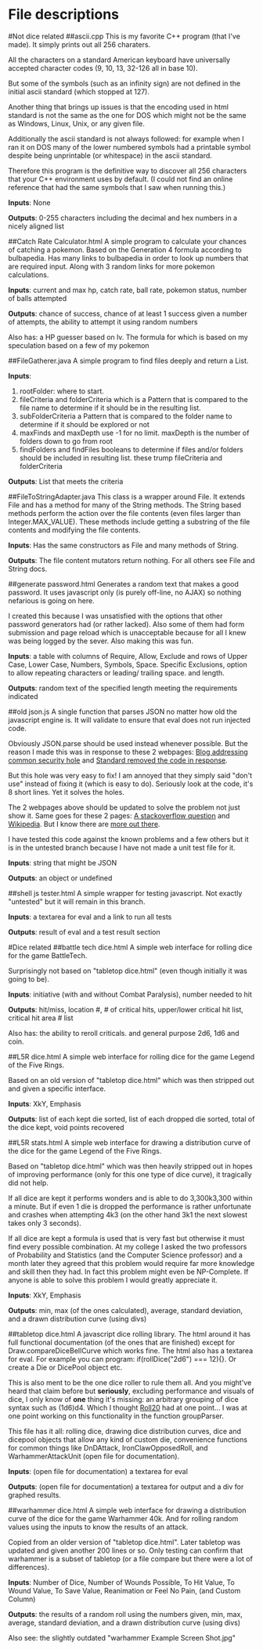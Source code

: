 File descriptions
=================
#Not dice related
##ascii.cpp
This is my favorite C++ program (that I've made). It simply prints out all 256 charaters.

All the characters on a standard American keyboard have universally accepted character codes (9, 10, 13, 32-126 all in base 10).

But some of the symbols (such as an infinity sign) are not defined in the initial ascii standard (which stopped at 127).

Another thing that brings up issues is that the encoding used in html standard is not the same as the
one for DOS which might not be the same as Windows, Linux, Unix, or any given file.

Additionally the ascii standard is not always followed: for example when I ran it on DOS many of the
lower numbered symbols had a printable symbol despite being unprintable (or whitespace) in the ascii standard.

Therefore this program is the definitive way to discover all 256 characters that your C++ environment
uses by default. (I could not find an online reference that had the same symbols that I saw when running this.)

**Inputs**: None

**Outputs**: 0-255 characters including the decimal and hex numbers in a nicely aligned list


##Catch Rate Calculator.html
A simple program to calculate your chances of catching a pokemon. Based on the Generation 4 formula according to bulbapedia.
Has many links to bulbapedia in order to look up numbers that are required input. Along with 3 random links for more pokemon calculations.

**Inputs**: current and max hp, catch rate, ball rate, pokemon status, number of balls attempted

**Outputs**: chance of success, chance of at least 1 success given a number of attempts, the ability to attempt it using random numbers

Also has: a HP guesser based on lv. The formula for which is based on my speculation based on a few of my pokemon


##FileGatherer.java
A simple program to find files deeply and return a List<File>.

**Inputs**:
1. rootFolder: where to start.
2. fileCriteria and folderCriteria which is a Pattern that is compared to the file name to determine if it should be in the resulting list.
3. subFolderCriteria a Pattern that is compared to the folder name to determine if it should be explored or not
4. maxFinds and maxDepth use -1 for no limit. maxDepth is the number of folders down to go from root
5. findFolders and findFiles booleans to determine if files and/or folders should be included in resulting list. these trump fileCriteria and folderCriteria

**Outputs**: List<File> that meets the criteria


##FileToStringAdapter.java
This class is a wrapper around File. It extends File and has a method for many of the String methods. The String based methods
perform the action over the file contents (even files larger than Integer.MAX_VALUE). These methods include getting a substring
of the file contents and modifying the file contents.

**Inputs**: Has the same constructors as File and many methods of String.

**Outputs**: The file content mutators return nothing. For all others see File and String docs.


##generate password.html
Generates a random text that makes a good password. It uses javascript only (is purely off-line, no AJAX) so nothing nefarious is going on here.

I created this because I was unsatisfied with the options that other password generators had (or rather lacked).
Also some of them had form submission and page reload which is unacceptable because for all I knew was
being logged by the sever. Also making this was fun.

**Inputs**: a table with columns of Require, Allow, Exclude and rows of Upper Case, Lower Case, Numbers, Symbols,
Space. Specific Exclusions, option to allow repeating characters or leading/ trailing space. and length.

**Outputs**: random text of the specified length meeting the requirements indicated


##old json.js
A single function that parses JSON no matter how old the javascript engine is.
It will validate to ensure that eval does not run injected code.

Obviously JSON.parse should be used instead whenever possible.
But the reason I made this was in response to these 2 webpages:
[Blog addressing common security hole](http://blog.mindedsecurity.com/2011/08/ye-olde-crockford-json-regexp-is.html)
and [Standard removed the code in response](http://www.rfc-editor.org/errata_search.php?rfc=4627).

But this hole was very easy to fix!
I am annoyed that they simply said "don't use" instead of fixing it (which is easy to do).
Seriously look at the code, it's 8 short lines. Yet it solves the holes.

The 2 webpages above should be updated to solve the problem not just show it. Same goes for these 2 pages:
[A stackoverflow question](http://stackoverflow.com/questions/6041741/fastest-way-to-check-if-a-string-is-json-in-php/6041857#6041857)
and [Wikipedia](http://en.wikipedia.org/wiki/JSON#JavaScript_eval.28.29).
But I know there are [more out there](https://www.google.com/search?q=%22Eaeflnr-u%22).

I have tested this code against the known problems and a few others but it is in the untested branch because I have
not made a unit test file for it.

**Inputs**: string that might be JSON

**Outputs**: an object or undefined


##shell js tester.html
A simple wrapper for testing javascript. Not exactly "untested" but it will remain in this branch.

**Inputs**: a textarea for eval and a link to run all tests

**Outputs**: result of eval and a test result section



#Dice related
##battle tech dice.html
A simple web interface for rolling dice for the game BattleTech.

Surprisingly not based on "tabletop dice.html" (even though initially it was going to be).

**Inputs**: initiative (with and without Combat Paralysis), number needed to hit

**Outputs**: hit/miss, location #, # of critical hits, upper/lower critical hit list, critical hit area # list

Also has: the ability to reroll criticals. and general purpose 2d6, 1d6 and coin.


##L5R dice.html
A simple web interface for rolling dice for the game Legend of the Five Rings.

Based on an old version of "tabletop dice.html" which was then stripped out and given a specific interface.

**Inputs**: XkY, Emphasis

**Outputs**: list of each kept die sorted, list of each dropped die sorted, total of the dice kept, void points recovered


##L5R stats.html
A simple web interface for drawing a distribution curve of the dice for the game Legend of the Five Rings.

Based on "tabletop dice.html" which was then heavily stripped out in hopes of improving performance
(only for this one type of dice curve), it tragically did not help.

If all dice are kept it performs wonders and is able to do 3,300k3,300 within a minute. But if even
1 die is dropped the performance is rather unfortunate and crashes when attempting 4k3 (on the other
hand 3k1 the next slowest takes only 3 seconds).

If all dice are kept a formula is used that is very fast but otherwise it must find every possible
combination. At my college I asked the two professors of Probability and Statistics (and the Computer
Science professor) and a month later they agreed that this problem would require far more knowledge and
skill then they had. In fact this problem might even be NP-Complete. If anyone is able to solve this
problem I would greatly appreciate it.

**Inputs**: XkY, Emphasis

**Outputs**: min, max (of the ones calculated), average, standard deviation, and a drawn distribution curve (using divs)


##tabletop dice.html
A javascript dice rolling library. The html around it has full functional documentation (of the ones
that are finished) except for Draw.compareDiceBellCurve which works fine. The html also has a textarea
for eval. For example you can program: if(rollDice("2d6") === 12){}. Or create a Die or DicePool object etc.

This is also ment to be the one dice roller to rule them all. And you might've heard that claim before
but **seriously**, excluding performance and visuals of dice, I only know of **one** thing it's missing:
an arbitrary grouping of dice syntax such as (1d6)d4. Which I thought [Roll20](https://wiki.roll20.net/Dice_Reference)
had at one point... I was at one point working on this functionality in the function groupParser.

This file has it all: rolling dice, drawing dice distribution curves, dice and dicepool objects that
allow any kind of custom die, convenience functions for common things like DnDAttack, IronClawOpposedRoll,
and WarhammerAttackUnit (open file for documentation).

**Inputs**: (open file for documentation) a textarea for eval

**Outputs**: (open file for documentation) a textarea for output and a div for graphed results.


##warhammer dice.html
A simple web interface for drawing a distribution curve of the dice for the game Warhammer 40k. And
for rolling random values using the inputs to know the results of an attack.

Copied from an older version of "tabletop dice.html". Later tabletop was updated and given another
200 lines or so. Only testing can confirm that warhammer is a subset of tabletop (or a file compare
but there were a lot of differences).

**Inputs**: Number of Dice, Number of Wounds Possible, To Hit Value, To Wound Value, To Save Value, Reanimation or Feel No Pain, (and Custom Column)

**Outputs**: the results of a random roll using the numbers given, min, max, average, standard deviation, and a drawn distribution curve (using divs)

Also see: the slightly outdated "warhammer Example Screen Shot.jpg"
